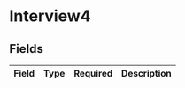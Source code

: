 # Interview4


## Fields

| Field       | Type        | Required    | Description |
| ----------- | ----------- | ----------- | ----------- |